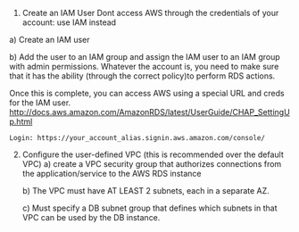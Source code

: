 1) Create an IAM User
  Dont access AWS through the credentials of your account: use IAM instead

  a) Create an IAM user

  b) Add the user to an IAM group and assign the IAM user to an IAM group with admin permissions.
    Whatever the account is, you need to make sure that it has the ability (through the correct policy)to perform RDS actions.

  Once this is complete, you can access AWS using a special URL and creds for the IAM user.
    http://docs.aws.amazon.com/AmazonRDS/latest/UserGuide/CHAP_SettingUp.html

    Login: https://your_account_alias.signin.aws.amazon.com/console/

2) Configure the user-defined VPC (this is recommended over the default VPC)
    a) create a VPC security group that authorizes connections from the application/service to the AWS RDS instance

    b) The VPC must have AT LEAST 2 subnets, each in a separate AZ.

    c) Must specify a DB subnet group that defines which subnets in that VPC can be used by the DB instance.


